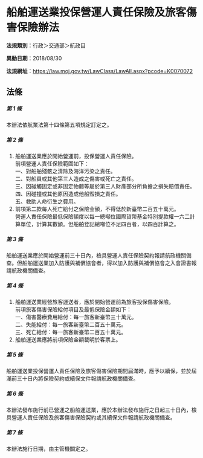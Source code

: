 # 船舶運送業投保營運人責任保險及旅客傷害保險辦法

**法規類別**：行政＞交通部＞航政目

**異動日期**：2018/08/30  

**法規網址**：https://law.moj.gov.tw/LawClass/LawAll.aspx?pcode=K0070072





## 法條
##### 第 1 條
本辦法依航業法第十四條第五項規定訂定之。

##### 第 2 條
1. 船舶運送業應於開始營運前，投保營運人責任保險。  
前項營運人責任保險範圍如下：  
一、對船舶殘骸之清除及海洋污染之責任。  
二、對船員或其他第三人造成之傷害或死亡之責任。  
三、因碰觸固定或非固定物體等屬於第三人財產部分所負擔之損失賠償責任。  
四、因碰撞或其他原因造成他船毀損之責任。  
五、救助人命衍生之費用。
1. 前項第二款每人死亡給付之保險金額，不得低於新臺幣二百五十萬元。  
營運人責任保險最低保險額度以每一總噸位國際貨幣基金特別提款權一六二計算單位，計算其數額。但船舶登記總噸位不足四百者，以四百計算之。

##### 第 3 條
船舶運送業應於開始營運前三十日內，檢具營運人責任保險契約報請航政機關備查。但船舶運送業加入防護與補償協會者，得以加入防護與補償協會之入會證書報請航政機關備查。

##### 第 4 條
1. 船舶運送業經營旅客運送者，應於開始營運前為旅客投保傷害保險。  
前項旅客傷害保險給付項目及最低保險金額如下：  
一、傷害醫療費用給付：每一旅客新臺幣三十萬元。  
二、失能給付：每一旅客新臺幣二百五十萬元。  
三、死亡給付：每一旅客新臺幣二百五十萬元。
1. 船舶運送業應將前項保險金額載明於客票上。

##### 第 5 條
船舶運送業投保營運人責任保險及旅客傷害保險期間屆滿時，應予以續保，並於屆滿前三十日內將保險契約或續保文件報請航政機關備查。

##### 第 6 條
本辦法發布施行前已營運之船舶運送業，應於本辦法發布施行之日起三十日內，檢具營運人責任保險及旅客傷害保險契約或其續保文件報請航政機關備查。

##### 第 7 條
本辦法施行日期，由主管機關定之。


